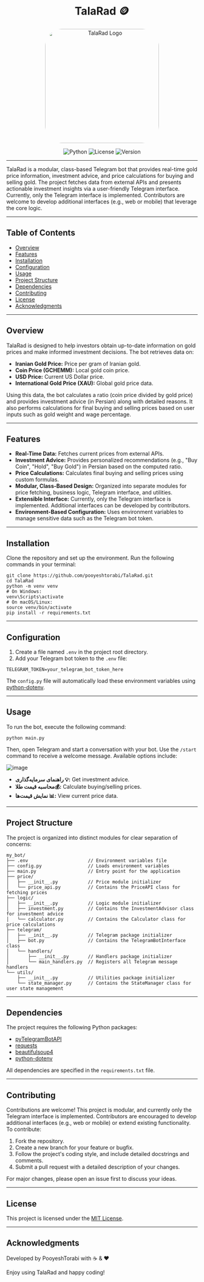 <h1 align="center">TalaRad 🪙</h1>
<p align="center">
  <img src="https://github.com/user-attachments/assets/da065264-9f8e-45d4-8a2d-43b4a311c4ec" alt="TalaRad Logo" width="300" style="border-radius: 45px;">
</p>

<div align="center">

![Python](https://img.shields.io/badge/Python-3.12.4-blue?logo=python) 
![License](https://img.shields.io/badge/License-MIT-green)
![Version](https://img.shields.io/badge/Version-1.0.0-orange)

</div>


---
TalaRad is a modular, class-based Telegram bot that provides real-time gold price information, investment advice, and price calculations for buying and selling gold. The project fetches data from external APIs and presents actionable investment insights via a user-friendly Telegram interface. Currently, only the Telegram interface is implemented. Contributors are welcome to develop additional interfaces (e.g., web or mobile) that leverage the core logic.

---

## Table of Contents

- [Overview](#overview)
- [Features](#features)
- [Installation](#installation)
- [Configuration](#configuration)
- [Usage](#usage)
- [Project Structure](#project-structure)
- [Dependencies](#dependencies)
- [Contributing](#contributing)
- [License](#license)
- [Acknowledgments](#acknowledgments)

---

## Overview

TalaRad is designed to help investors obtain up-to-date information on gold prices and make informed investment decisions. The bot retrieves data on:

- **Iranian Gold Price:** Price per gram of Iranian gold.
- **Coin Price (GCHEMM):** Local gold coin price.
- **USD Price:** Current US Dollar price.
- **International Gold Price (XAU):** Global gold price data.

Using this data, the bot calculates a ratio (coin price divided by gold price) and provides investment advice (in Persian) along with detailed reasons. It also performs calculations for final buying and selling prices based on user inputs such as gold weight and wage percentage.

---

## Features

- **Real-Time Data:** Fetches current prices from external APIs.
- **Investment Advice:** Provides personalized recommendations (e.g., "Buy Coin", "Hold", "Buy Gold") in Persian based on the computed ratio.
- **Price Calculations:** Calculates final buying and selling prices using custom formulas.
- **Modular, Class-Based Design:** Organized into separate modules for price fetching, business logic, Telegram interface, and utilities.
- **Extensible Interface:** Currently, only the Telegram interface is implemented. Additional interfaces can be developed by contributors.
- **Environment-Based Configuration:** Uses environment variables to manage sensitive data such as the Telegram bot token.

---

## Installation

Clone the repository and set up the environment. Run the following commands in your terminal:

```
git clone https://github.com/pooyeshtorabi/TalaRad.git
cd TalaRad
python -m venv venv
# On Windows:
venv\Scripts\activate
# On macOS/Linux:
source venv/bin/activate
pip install -r requirements.txt
```

---

## Configuration

1. Create a file named `.env` in the project root directory.
2. Add your Telegram bot token to the `.env` file:

```
TELEGRAM_TOKEN=your_telegram_bot_token_here
```

The `config.py` file will automatically load these environment variables using [python-dotenv](https://pypi.org/project/python-dotenv/).

---

## Usage

To run the bot, execute the following command:

```
python main.py
```

Then, open Telegram and start a conversation with your bot. Use the `/start` command to receive a welcome message. Available options include:

![image](https://github.com/user-attachments/assets/0ba757b4-9bcd-4193-9ef9-d6f1899d423f)


- **راهنمای سرمایه‌گذاری 💡:** Get investment advice.
- **محاسبه قیمت طلا💰:** Calculate buying/selling prices.
- **نمایش قیمت‌ها 📊:** View current price data.

---

## Project Structure

The project is organized into distinct modules for clear separation of concerns:

```
my_bot/  
├── .env                      // Environment variables file  
├── config.py                 // Loads environment variables  
├── main.py                   // Entry point for the application  
├── price/  
│   ├── __init__.py           // Price module initializer  
│   └── price_api.py          // Contains the PriceAPI class for fetching prices  
├── logic/  
│   ├── __init__.py           // Logic module initializer  
│   ├── investment.py         // Contains the InvestmentAdvisor class for investment advice  
│   └── calculator.py         // Contains the Calculator class for price calculations  
├── telegram/  
│   ├── __init__.py           // Telegram package initializer  
│   ├── bot.py                // Contains the TelegramBotInterface class  
│   └── handlers/  
│       ├── __init__.py       // Handlers package initializer  
│       └── main_handlers.py  // Registers all Telegram message handlers  
└── utils/  
    ├── __init__.py           // Utilities package initializer  
    └── state_manager.py      // Contains the StateManager class for user state management
```
---

## Dependencies

The project requires the following Python packages:

- [pyTelegramBotAPI](https://pypi.org/project/pyTelegramBotAPI/)
- [requests](https://pypi.org/project/requests/)
- [beautifulsoup4](https://pypi.org/project/beautifulsoup4/)
- [python-dotenv](https://pypi.org/project/python-dotenv/)

All dependencies are specified in the `requirements.txt` file.

---

## Contributing

Contributions are welcome! This project is modular, and currently only the Telegram interface is implemented. Contributors are encouraged to develop additional interfaces (e.g., web or mobile) or extend existing functionality. To contribute:

1. Fork the repository.
2. Create a new branch for your feature or bugfix.
3. Follow the project's coding style, and include detailed docstrings and comments.
4. Submit a pull request with a detailed description of your changes.

For major changes, please open an issue first to discuss your ideas.

---

## License

This project is licensed under the [MIT License](LICENSE).

---

## Acknowledgments

Developed by PooyeshTorabi with ☕️ & ❤️

Enjoy using TalaRad and happy coding!
